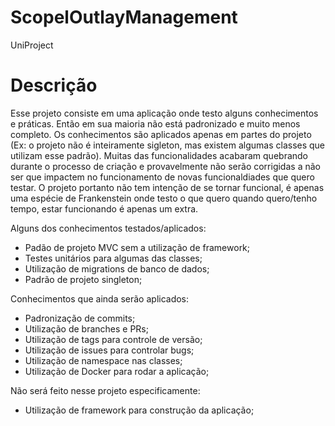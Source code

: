 # ScopelOutlayManagement
UniProject

# Descrição

Esse projeto consiste em uma aplicação onde testo alguns conhecimentos e práticas. Então em sua maioria não está padronizado e muito menos completo.
Os conhecimentos são aplicados apenas em partes do projeto (Ex: o projeto não é inteiramente sigleton, mas existem algumas classes que utilizam esse padrão).
Muitas das funcionalidades acabaram quebrando durante o processo de criação e provavelmente não serão corrigidas a não ser que impactem no funcionamento de novas funcionaldiades que quero testar.
O projeto portanto não tem intenção de se tornar funcional, é apenas uma espécie de Frankenstein onde testo o que quero quando quero/tenho tempo, estar funcionando é apenas um extra.

Alguns dos conhecimentos testados/aplicados:
- Padão de projeto MVC sem a utilização de framework;
- Testes unitários para algumas das classes;
- Utilização de migrations de banco de dados;
- Padrão de projeto singleton;

Conhecimentos que ainda serão aplicados:
- Padronização de commits;
- Utilização de branches e PRs;
- Utilização de tags para controle de versão;
- Utilização de issues para controlar bugs;
- Utilização de namespace nas classes;
- Utilização de Docker para rodar a aplicação;

Não será feito nesse projeto especificamente:
- Utilização de framework para construção da aplicação;
